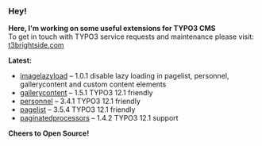 ### Hey!

**Here, I'm working on some useful extensions for TYPO3 CMS**<br />To get in touch with TYPO3 service requests and maintenance please visit: [t3brightside.com](https://t3brightside.com)

**Latest:**<br />
- [imagelazyload](https://github.com/t3brightside/imagelazyload) – 1.0.1 disable lazy loading in pagelist, personnel, gallerycontent and custom content elements<br />
- [gallerycontent](https://github.com/t3brightside/gallerycontent) – 1.5.1 TYPO3 12.1 friendly<br />
- [personnel](https://github.com/t3brightside/personnel) – 3.4.1 TYPO3 12.1 friendly<br />
- [pagelist](https://github.com/t3brightside/pagelist) – 3.5.4 TYPO3 12.1 friendly<br />
- [paginatedprocessors](https://github.com/t3brightside/paginatedprocessors) – 1.4.2 TYPO3 12.1 support<br />

**Cheers to Open Source!**
